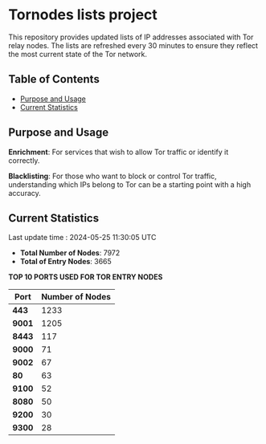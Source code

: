 # Tornodes lists project

This repository provides updated lists of IP addresses associated with Tor relay nodes. The lists are refreshed every 30 minutes to ensure they reflect the most current state of the Tor network.

## Table of Contents

- [Purpose and Usage](#purpose-and-usage)
- [Current Statistics](#current-statistics)


## Purpose and Usage

**Enrichment**: For services that wish to allow Tor traffic or identify it correctly.

**Blacklisting**: For those who want to block or control Tor traffic, understanding which IPs belong to Tor can be a starting point with a high accuracy.

## Current Statistics

Last update time : 2024-05-25 11:30:05 UTC

- **Total Number of Nodes**: 7972
- **Total of Entry Nodes**: 3665

**TOP 10 PORTS USED FOR TOR ENTRY NODES**

| **Port** | **Number of Nodes** |
|------|-----------------|
| **443**   | 1233  |
| **9001**   | 1205  |
| **8443**   | 117  |
| **9000**   | 71  |
| **9002**   | 67  |
| **80**   | 63  |
| **9100**   | 52  |
| **8080**   | 50  |
| **9200**   | 30  |
| **9300**   | 28  |

